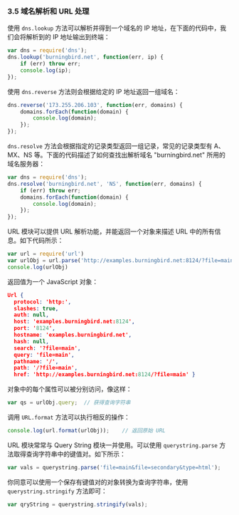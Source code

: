 ### 3.5 域名解析和 URL 处理

使用 `dns.lookup` 方法可以解析并得到一个域名的 IP 地址，在下面的代码中，我们会将解析到的 IP 地址输出到终端：

```js
var dns = require('dns');
dns.lookup('burningbird.net', function(err, ip) {
    if (err) throw err;
    console.log(ip);
});
```

使用 `dns.reverse` 方法则会根据给定的 IP 地址返回一组域名：

```js
dns.reverse('173.255.206.103', function(err, domains) {
    domains.forEach(function(domain) {
        console.log(domain);
    });
});
```

`dns.resolve` 方法会根据指定的记录类型返回一组记录，常见的记录类型有 A、MX、NS 等。下面的代码描述了如何查找出解析域名 "burningbird.net"  所用的域名服务器：

```js
var dns = require('dns');
dns.resolve('burningbird.net', 'NS', function(err, domains) {
    if (err) throw err;
    domains.forEach(function(domain) {
        console.log(domain);
    });
});
```

URL 模块可以提供 URL 解析功能，并能返回一个对象来描述 URL 中的所有信息。如下代码所示：

```js
var url = require('url')
var urlObj = url.parse('http://examples.burningbird.net:8124/?file=main');
console.log(urlObj)
```

返回值为一个 JavaScript 对象：

```json
Url {
  protocol: 'http:',
  slashes: true,
  auth: null,
  host: 'examples.burningbird.net:8124',
  port: '8124',
  hostname: 'examples.burningbird.net',
  hash: null,
  search: '?file=main',
  query: 'file=main',
  pathname: '/',
  path: '/?file=main',
  href: 'http://examples.burningbird.net:8124/?file=main' }
```

对象中的每个属性可以被分别访问，像这样：

```js
var qs = urlObj.query;	// 获得查询字符串
```

调用 `URL.format` 方法可以执行相反的操作：

```js
console.log(url.format(urlObj));	// 返回原始 URL
```

URL 模块常常与 Query String 模块一并使用。可以使用 `querystring.parse` 方法取得查询字符串中的键值对。如下所示：

```js
var vals = querystring.parse('file=main&file=secondary&type=html');
```

你同意可以使用一个保存有键值对的对象转换为查询字符串，使用 `querystring.stringify` 方法即可：

```js
var qryString = querystring.stringify(vals);
```

